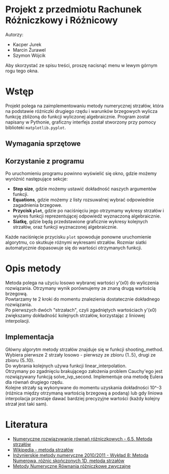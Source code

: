 # Projekt z przedmiotu Rachunek Różniczkowy i Różnicowy

Autorzy:
<ul>
  <li>Kacper Jurek</li>
  <li>Marcin Żurawel</li>
  <li>Szymon Wójcik</li>
</ul>

Aby skorzystać ze spisu treści, proszę nacisnąć menu w lewym górnym rogu tego okna.

# Wstęp

Projekt polega na zaimplementowaniu metody numerycznej strzałów, która na podstawie różniczki drugiego rzędu i warunków brzegowych wylicza funkcję zbliżoną do funkcji wyliczonej algebraicznie. Program został napisany w Pythonie, graficzny interfejs został stworzony przy pomocy biblioteki `matplotlib.pyplot`.

## Wymagania sprzętowe

## Korzystanie z programu

Po uruchomieniu programu powinno wyświelić się okno, gdzie możemy wyróżnić następujące sekcje:
- __Step size__, gdzie możemy ustawić dokładność naszych argumentów funkcji.
- __Equations__, gdzie możemy z listy rozsuwalnej wybrać odpowiednie zagadnienia brzegowe.
- __Przycisk `plot`__, gdzie po naciśnięciu jego otrzymamy wykresy strzałów i wykres funkcji reprezentującej odpowiedź wyznaczoną algebraicznie.
- __Siatkę__, gdzie będą przedstawione graficznie wykresy kolejnych strzałów, oraz funkcji wyznaczonej algebraicznie.

Każde naciśnięcie przycisku `plot` spowoduje ponowne uruchomienie algorytmu, co skutkuje różnymi wykresami strzałów.
Rozmiar siatki automatycznie dopasowuje się do wartości otrzymanych funkcji.

# Opis metody

Metoda polega na użyciu losowo wybranej wartości y'(x0) do wyliczenia rozwiązania. Otrzymany wynik porównujemy ze znaną drugą wartością brzegową.\
Powtarzamy te 2 kroki do momentu znalezienia dostatecznie dokładnego rozwiązania.\
Po pierwszych dwóch "strzałach", czyli zgadniętych wartościach y'(x0) zwiększamy dokładność kolejnych strzałów, korzystając z liniowej interpolacji.

## Implementacja

Główny algorytm metody strzałów znajduje się w funkcji shooting_method. Wybiera pierwsze 2 strzały losowo - pierwszy ze zbioru {1..5}, drugi ze zbioru {5..10}.\
Do wybrania kolejnych używa funkcji linear_interpolation.\
Otrzymany po zgadnięciu brakującego założenia problem Cauchy'ego jest rozwiązywany funkcją solve_ivp_second. Implementuje ona metodę Eulera dla równań drugiego rzędu.\
Kolejne strzały są wykonywane do momentu uzyskania dokładności 10^-3 (różnica między otrzymaną wartością brzegową a podaną) lub gdy liniowa interpolacja przestaje dawać bardziej precyzyjne wartości (każdy kolejny strzał jest taki sam).

# Literatura

- [Numeryczne rozwiązywanie równań różniczkowych - 6.5. Metoda strzałów](https://mst.mimuw.edu.pl/lecture.php?lecture=nrr&part=Ch6&fbclid=IwAR1p5peMRisEqJiwsH8QCsOHMHEBsbFqin3WmF1HWAToaFC5UGvYP6Hbmac#S5)
- [Wikipedia - metoda strzałów](https://pl.wikipedia.org/wiki/Metoda_strzałów)
- [Inżynierskie metody numeryczne 2010/2011 - Wykład 8: Metoda Numerowa, różnic skończonych 1D, metoda strzałów](https://home.agh.edu.pl/~bszafran/imn10/szpi2.pdf)
- [Metody Numeryczne Równania różniczkowe zwyczajne](http://wygasz.edu.pl/ludzie/szewczuk/mn_data/wyklad7.pdf)
